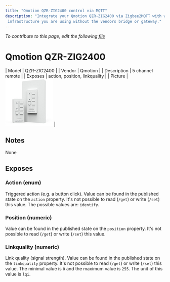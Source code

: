 ```yaml
---
title: "Qmotion QZR-ZIG2400 control via MQTT"
description: "Integrate your Qmotion QZR-ZIG2400 via Zigbee2MQTT with whatever smart home
 infrastructure you are using without the vendors bridge or gateway."
---
```


*To contribute to this page, edit the following
[file](https://github.com/Koenkk/zigbee2mqtt.io/blob/master/docs/devices/QZR-ZIG2400.md)*

# Qmotion QZR-ZIG2400

| Model | QZR-ZIG2400  |
| Vendor  | Qmotion  |
| Description | 5 channel remote |
| Exposes | action, position, linkquality |
| Picture | ![Qmotion QZR-ZIG2400](../../public/images/devices/QZR-ZIG2400.jpg) |

## Notes

None


## Exposes

### Action (enum)
Triggered action (e.g. a button click).
Value can be found in the published state on the `action` property.
It's not possible to read (`/get`) or write (`/set`) this value.
The possible values are: `identify`.

### Position (numeric)
Value can be found in the published state on the `position` property.
It's not possible to read (`/get`) or write (`/set`) this value.

### Linkquality (numeric)
Link quality (signal strength).
Value can be found in the published state on the `linkquality` property.
It's not possible to read (`/get`) or write (`/set`) this value.
The minimal value is `0` and the maximum value is `255`.
The unit of this value is `lqi`.

